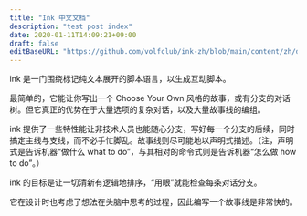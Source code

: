 ```yaml
---
title: "Ink 中文文档"
description: "test post index"
date: 2020-01-11T14:09:21+09:00
draft: false
editBaseURL: "https://github.com/volfclub/ink-zh/blob/main/content/zh/docs/_index.md#"
---
```


ink 是一门围绕标记纯文本展开的脚本语言，以生成互动脚本。

最简单的，它能让你写出一个 Choose Your Own 风格的故事，或有分支的对话树。但它真正的优势在于大量选项的复杂对话，以及大量故事线的编组。

ink 提供了一些特性能让非技术人员也能随心分支，写好每一个分支的后续，同时搞定主线与支线，而不必手忙脚乱。故事线则尽可能地以声明式描述。（注，声明式是告诉机器“做什么 what to do”，与其相对的命令式则是告诉机器“怎么做 how to do”。）

ink 的目标是让一切清新有逻辑地排序，“用眼”就能检查每条对话分支。

它在设计时也考虑了想法在头脑中思考的过程，因此编写一个故事线是非常快的。